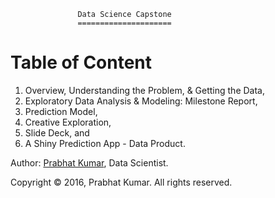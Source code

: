                    Data Science Capstone
                   =====================
Table of Content
================
1. Overview, Understanding the Problem, & Getting the Data,
2. Exploratory Data Analysis & Modeling: Milestone Report,
3. Prediction Model,
4. Creative Exploration,
5. Slide Deck, and
6. A Shiny Prediction App - Data Product.

Author: [Prabhat Kumar](http://prabhatkumar.org/), Data Scientist.

Copyright ©️ 2016, Prabhat Kumar. All rights reserved.
